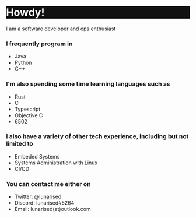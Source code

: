 <h1 style="color: #ffffff; background-color: #111111;">Howdy!</h1>

I am a software developer and ops enthusiast


### I frequently program in
- Java
- Python
- C++

### I'm also spending some time learning languages such as
- Rust
- C
- Typescript
- Objective C
- 6502

### I also have a variety of other tech experience, including but not limited to
- Embeded Systems
- Systems Administration with Linux
- CI/CD


### You can contact me either on
- Twitter: [@lunarised](https://twitter.com/lunarised)
- Discord: lunarised#5264
- Email: lunarised(at)outlook.com





<!--
**lunarised/lunarised** is a ✨ _special_ ✨ repository because its `README.md` (this file) appears on your GitHub profile.

Here are some ideas to get you started:

- 🔭 I’m currently working on ...
- 🌱 I’m currently learning ...
- 👯 I’m looking to collaborate on ...
- 🤔 I’m looking for help with ...
- 💬 Ask me about ...
- 📫 How to reach me: ...
- 😄 Pronouns: ...
- ⚡ Fun fact: ...
-->
